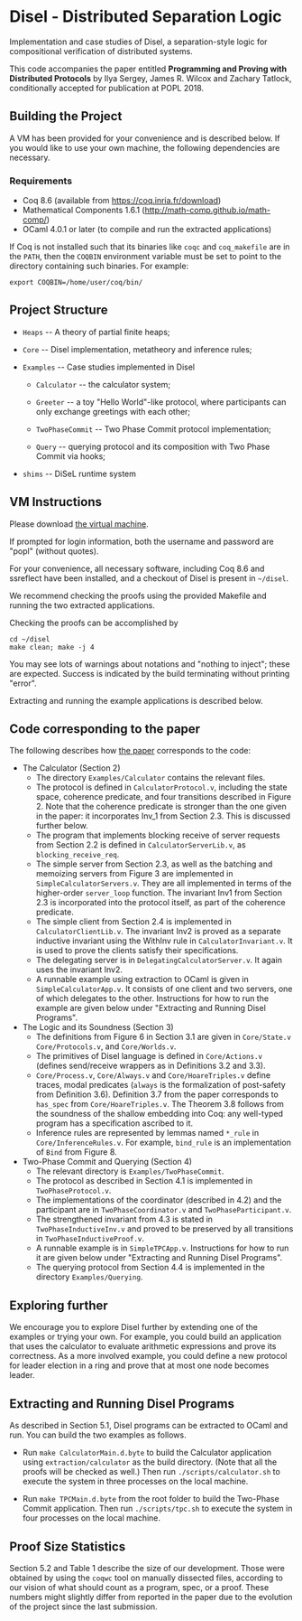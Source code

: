 # Disel - Distributed Separation Logic

Implementation and case studies of Disel, a separation-style logic for
compositional verification of distributed systems.

This code accompanies the paper entitled **Programming and Proving with
Distributed Protocols** by Ilya Sergey, James R. Wilcox and Zachary
Tatlock, conditionally accepted for publication at POPL 2018.

## Building the Project

A VM has been provided for your convenience and is described below. If
you would like to use your own machine, the following dependencies are
necessary.

### Requirements

* Coq 8.6 (available from https://coq.inria.fr/download)
* Mathematical Components 1.6.1 (http://math-comp.github.io/math-comp/)
* OCaml 4.0.1 or later (to compile and run the extracted applications)

If Coq is not installed such that its binaries like `coqc` and
`coq_makefile` are in the `PATH`, then the `COQBIN` environment variable
must be set to point to the directory containing such binaries.  For
example:

```
export COQBIN=/home/user/coq/bin/
```

## Project Structure

* `Heaps` -- A theory of partial finite heaps; 

* `Core` -- Disel implementation, metatheory and inference rules;

* `Examples` -- Case studies implemented in Disel

	- `Calculator` -- the calculator system;

	- `Greeter` -- a toy "Hello World"-like protocol, where
         participants can only exchange greetings with each other;

	- `TwoPhaseCommit` -- Two Phase Commit protocol implementation;

	- `Query` -- querying protocol and its composition with Two Phase
      Commit via hooks;

* `shims` -- DiSeL runtime system

## VM Instructions

Please download [the virtual machine]().

If prompted for login information, both the username and password are
"popl" (without quotes).

For your convenience, all necessary software, including Coq 8.6 and
ssreflect have been installed, and a checkout of Disel is present in
`~/disel`.

We recommend checking the proofs using the provided Makefile and
running the two extracted applications.

Checking the proofs can be accomplished by

    cd ~/disel
    make clean; make -j 4

You may see lots of warnings about notations and "nothing to inject";
these are expected.  Success is indicated by the build terminating
without printing "error".

Extracting and running the example applications is described below.

## Code corresponding to the paper

The following describes how [the paper](http://homes.cs.washington.edu/~jrw12/disel.pdf)
corresponds to the code:

* The Calculator (Section 2)
    - The directory `Examples/Calculator` contains the relevant files.
    - The protocol is defined in `CalculatorProtocol.v`,
      including the state space, coherence predicate, and four transitions
      described in Figure 2. Note that the coherence predicate is stronger than 
      the one given in the paper: it incorporates Inv_1 from Section 2.3. This is
      discussed further below.
    - The program that implements blocking receive of server requests from
      Section 2.2 is defined in `CalculatorServerLib.v`, 
      as `blocking_receive_req`.
    - The simple server from Section 2.3, as well as the batching and memoizing
      servers from Figure 3 are implemented in 
      `SimpleCalculatorServers.v`. They are all implemented in
      terms of the higher-order `server_loop` function. The invariant Inv1 from 
      Section 2.3 is incorporated into the protocol itself, as part of the coherence
      predicate. 
    - The simple client from Section 2.4 is implemented in 
      `CalculatorClientLib.v`. The invariant Inv2 is proved as
      a separate inductive invariant using the WithInv rule in 
      `CalculatorInvariant.v`. It is used to prove the clients
      satisfy their specifications.
    - The delegating server is in `DelegatingCalculatorServer.v`.
      It again uses the invariant Inv2.
    - A runnable example using extraction to OCaml is given in 
      `SimpleCalculatorApp.v`. It consists of one client and two
      servers, one of which delegates to the other. Instructions for how to run
      the example are given below under "Extracting and Running Disel Programs".
* The Logic and its Soundness (Section 3)
    - The definitions from Figure 6 in Section 3.1 are given in `Core/State.v`
      `Core/Protocols.v`, and `Core/Worlds.v`.
    - The primitives of Disel language is defined in `Core/Actions.v`
      (defines send/receive wrappers as in Definitions 3.2 and 3.3).
	- `Core/Process.v`, `Core/Always.v` and `Core/HoareTriples.v`
      define traces, modal predicates (`always` is the formalization
      of post-safety from Definition 3.6). Definition 3.7 from the
      paper corresponds to `has_spec` from `Core/HoareTriples.v`. The
      Theorem 3.8 follows from the soundness of the shallow embedding
      into Coq: any well-typed program has a specification ascribed to it.
    - Inference rules are represented by lemmas named `*_rule` in
      `Core/InferenceRules.v`. For example, `bind_rule` is an
      implementation of `Bind` from Figure 8. 
* Two-Phase Commit and Querying (Section 4)
    - The relevant directory is `Examples/TwoPhaseCommit`.
    - The protocol as described in Section 4.1 is implemented in `TwoPhaseProtocol.v`.
    - The implementations of the coordinator (described in 4.2) and the participant
      are in `TwoPhaseCoordinator.v` and `TwoPhaseParticipant.v`.
    - The strengthened invariant from 4.3 is stated in `TwoPhaseInductiveInv.v` and
      proved to be preserved by all transitions in `TwoPhaseInductiveProof.v`.
    - A runnable example is in `SimpleTPCApp.v`. Instructions for how to run it
      are given below under "Extracting and Running Disel Programs".
    - The querying protocol from Section 4.4 is implemented in the directory
      `Examples/Querying`.

## Exploring further

We encourage you to explore Disel further by extending one of the
examples or trying your own. For example, you could build an application
that uses the calculator to evaluate arithmetic expressions and prove
its correctness. As a more involved example, you could define a new
protocol for leader election in a ring and prove that at most one node
becomes leader.

## Extracting and Running Disel Programs

As described in Section 5.1, Disel programs can be extracted to OCaml and run.
You can build the two examples as follows.

- Run `make CalculatorMain.d.byte` to build the Calculator
  application using `extraction/calculator` as the build directory.
  (Note that all the proofs will be checked as well.) Then run
  `./scripts/calculator.sh` to execute the system in three processes
  on the local machine.

- Run `make TPCMain.d.byte` from the root folder to build the
  Two-Phase Commit application. Then run `./scripts/tpc.sh` to
  execute the system in four processes on the local machine.

## Proof Size Statistics

Section 5.2 and Table 1 describe the size of our development. Those
were obtained by using the `coqwc` tool on manually dissected files, 
according to our vision of what should count as a program, spec, or a proof. 
These numbers might slightly differ from reported in the paper due to
the evolution of the project since the last submission.
